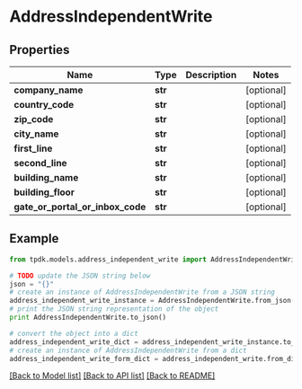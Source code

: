 # AddressIndependentWrite



## Properties
Name | Type | Description | Notes
------------ | ------------- | ------------- | -------------
**company_name** | **str** |  | [optional] 
**country_code** | **str** |  | [optional] 
**zip_code** | **str** |  | [optional] 
**city_name** | **str** |  | [optional] 
**first_line** | **str** |  | [optional] 
**second_line** | **str** |  | [optional] 
**building_name** | **str** |  | [optional] 
**building_floor** | **str** |  | [optional] 
**gate_or_portal_or_inbox_code** | **str** |  | [optional] 

## Example

```python
from tpdk.models.address_independent_write import AddressIndependentWrite

# TODO update the JSON string below
json = "{}"
# create an instance of AddressIndependentWrite from a JSON string
address_independent_write_instance = AddressIndependentWrite.from_json(json)
# print the JSON string representation of the object
print AddressIndependentWrite.to_json()

# convert the object into a dict
address_independent_write_dict = address_independent_write_instance.to_dict()
# create an instance of AddressIndependentWrite from a dict
address_independent_write_form_dict = address_independent_write.from_dict(address_independent_write_dict)
```
[[Back to Model list]](../README.md#documentation-for-models) [[Back to API list]](../README.md#documentation-for-api-endpoints) [[Back to README]](../README.md)



